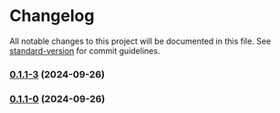 # Changelog

All notable changes to this project will be documented in this file. See [standard-version](https://github.com/conventional-changelog/standard-version) for commit guidelines.

### [0.1.1-3](https://github.com/joabssilveira/fwork-jsts-db/compare/v0.1.1-1...v0.1.1-3) (2024-09-26)

### [0.1.1-0](https://github.com/joabssilveira/fwork-jsts-db/compare/v0.1.1-1...v0.1.1-0) (2024-09-26)
